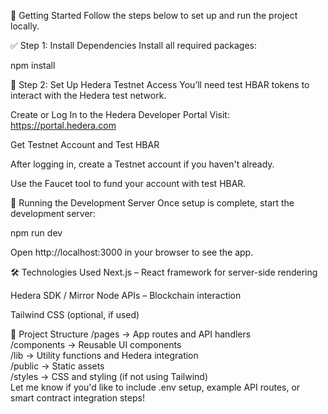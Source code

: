 🚀 Getting Started
Follow the steps below to set up and run the project locally.

✅ Step 1: Install Dependencies
Install all required packages:

npm install

🔗 Step 2: Set Up Hedera Testnet Access
You’ll need test HBAR tokens to interact with the Hedera test network.

Create or Log In to the Hedera Developer Portal
Visit: https://portal.hedera.com

Get Testnet Account and Test HBAR

After logging in, create a Testnet account if you haven't already.

Use the Faucet tool to fund your account with test HBAR.

🧪 Running the Development Server
Once setup is complete, start the development server:

npm run dev

Open http://localhost:3000 in your browser to see the app.

🛠 Technologies Used
Next.js – React framework for server-side rendering

Hedera SDK / Mirror Node APIs – Blockchain interaction

Tailwind CSS (optional, if used)

📂 Project Structure
/pages          → App routes and API handlers  
/components     → Reusable UI components  
/lib            → Utility functions and Hedera integration  
/public         → Static assets  
/styles         → CSS and styling (if not using Tailwind)  
Let me know if you'd like to include .env setup, example API routes, or smart contract integration steps!
